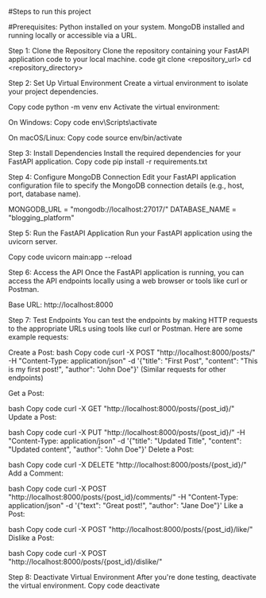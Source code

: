 #Steps to run this project

#Prerequisites:
Python installed on your system.
MongoDB installed and running locally or accessible via a URL.

Step 1: Clone the Repository
Clone the repository containing your FastAPI application code to your local machine.
code
git clone <repository_url>
cd <repository_directory>

Step 2: Set Up Virtual Environment
Create a virtual environment to isolate your project dependencies.

Copy code
python -m venv env
Activate the virtual environment:

On Windows:
Copy code
env\Scripts\activate

On macOS/Linux:
Copy code
source env/bin/activate

Step 3: Install Dependencies
Install the required dependencies for your FastAPI application.
Copy code
pip install -r requirements.txt

Step 4: Configure MongoDB Connection
Edit your FastAPI application configuration file to specify the MongoDB connection details (e.g., host, port, database name).

MONGODB_URL = "mongodb://localhost:27017/"
DATABASE_NAME = "blogging_platform"

Step 5: Run the FastAPI Application
Run your FastAPI application using the uvicorn server.

Copy code
uvicorn main:app --reload

Step 6: Access the API
Once the FastAPI application is running, you can access the API endpoints locally using a web browser or tools like curl or Postman.

Base URL: http://localhost:8000

Step 7: Test Endpoints
You can test the endpoints by making HTTP requests to the appropriate URLs using tools like curl or Postman. Here are some example requests:

Create a Post:
bash
Copy code
curl -X POST "http://localhost:8000/posts/" -H "Content-Type: application/json" -d '{"title": "First Post", "content": "This is my first post!", "author": "John Doe"}'
(Similar requests for other endpoints)

Get a Post:

bash
Copy code
curl -X GET "http://localhost:8000/posts/{post_id}/"
Update a Post:

bash
Copy code
curl -X PUT "http://localhost:8000/posts/{post_id}/" -H "Content-Type: application/json" -d '{"title": "Updated Title", "content": "Updated content", "author": "John Doe"}'
Delete a Post:

bash
Copy code
curl -X DELETE "http://localhost:8000/posts/{post_id}/"
Add a Comment:

bash
Copy code
curl -X POST "http://localhost:8000/posts/{post_id}/comments/" -H "Content-Type: application/json" -d '{"text": "Great post!", "author": "Jane Doe"}'
Like a Post:

bash
Copy code
curl -X POST "http://localhost:8000/posts/{post_id}/like/"
Dislike a Post:

bash
Copy code
curl -X POST "http://localhost:8000/posts/{post_id}/dislike/"


Step 8: Deactivate Virtual Environment
After you're done testing, deactivate the virtual environment.
Copy code
deactivate
